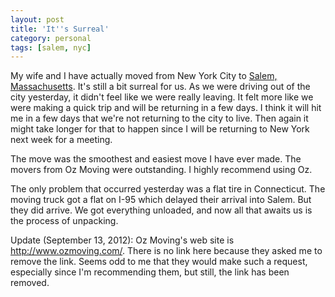 ```yaml
---
layout: post
title: 'It''s Surreal'
category: personal
tags: [salem, nyc]
---
```


My wife and I have actually moved from New York City to [Salem, Massachusetts](http://www.salemweb.com/).  It's still a bit surreal for us.  As we were driving out of the city yesterday, it didn't feel like we were really leaving.  It felt more like we were making a quick trip and will be returning in a few days.  I think it will hit me in a few days that we're not returning to the city to live.  Then again it might take longer for that to happen since I will be returning to New York next week for a meeting.

The move was the smoothest and easiest move I have ever made.  The movers from Oz Moving were outstanding.  I highly recommend using Oz.

The only problem that occurred yesterday was a flat tire in Connecticut.  The moving truck got a flat on I-95 which delayed their arrival into Salem.  But they did arrive.  We got everything unloaded, and now all that awaits us is the process of unpacking.

Update (September 13, 2012): Oz Moving's web site is http://www.ozmoving.com/. There is no link here because they asked me to remove the link. Seems odd to me that they would make such a request, especially since I'm recommending them, but still, the link has been removed.